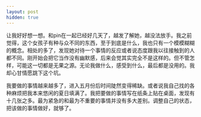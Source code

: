 ```yaml
---
layout: post
hidden: true
---
```

让我好好想一想。和pin在一起已经好几天了，越发了解她，越没法放手。我之前觉得，这个女孩子有种与众不同的东西，至于到底是什么，我也只有一个模模糊糊的概念。相处的多了，发现她对待一个事情的反应或者说态度跟我以往接触到的人都不同。刚开始会把它当作没有幽默感，后来会觉其实完全不是这样的。但不管怎样，可能这一切都是无果之源。无论我做什么，感受到什么，最后都是没用的。我却心甘情愿跳下这个坑。

我要做的事情越来越多了，进入五月份后时间陡然变得稀缺。或者说我自己找的各种麻烦把我本来悠闲的夏日填满了。我把要做的事情写在纸条上贴在桌面，发现有十几张之多。最为紧急的和最为不重要的事情并没有多大差别。调整自己的状态，把该做的事情做好，就够了。